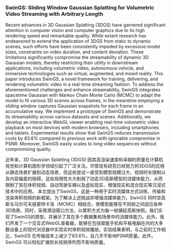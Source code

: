 ### SwinGS: Sliding Window Gaussian Splatting for Volumetric Video Streaming with Arbitrary Length

Recent advances in 3D Gaussian Splatting (3DGS) have garnered significant attention in computer vision and computer graphics due to its high rendering speed and remarkable quality. While extant research has endeavored to extend the application of 3DGS from static to dynamic scenes, such efforts have been consistently impeded by excessive model sizes, constraints on video duration, and content deviation. These limitations significantly compromise the streamability of dynamic 3D Gaussian models, thereby restricting their utility in downstream applications, including volumetric video, autonomous vehicle, and immersive technologies such as virtual, augmented, and mixed reality. This paper introduces SwinGS, a novel framework for training, delivering, and rendering volumetric video in a real-time streaming fashion. To address the aforementioned challenges and enhance streamability, SwinGS integrates spacetime Gaussian with Markov Chain Monte Carlo (MCMC) to adapt the model to fit various 3D scenes across frames, in the meantime employing a sliding window captures Gaussian snapshots for each frame in an accumulative way. We implement a prototype of SwinGS and demonstrate its streamability across various datasets and scenes. Additionally, we develop an interactive WebGL viewer enabling real-time volumetric video playback on most devices with modern browsers, including smartphones and tablets. Experimental results show that SwinGS reduces transmission costs by 83.6% compared to previous work with ignorable compromise in PSNR. Moreover, SwinGS easily scales to long video sequences without compromising quality.

近年来，3D Gaussian Splatting (3DGS) 因其高渲染速度和卓越的质量在计算机视觉和计算机图形学领域引起了广泛关注。尽管现有研究已经努力将3DGS的应用从静态场景扩展到动态场景，但这些尝试一直受到模型规模过大、视频时长限制以及内容偏差的阻碍。这些局限性大大削弱了动态3D高斯模型的流媒体能力，从而限制了其在体积视频、自动驾驶车辆以及虚拟现实、增强现实和混合现实等沉浸式技术中的应用。
本文提出了SwinGS，这是一种用于实时流媒体方式训练、传输和渲染体积视频的新框架。为了解决上述挑战并增强流媒体能力，SwinGS 将时空高斯与马尔可夫链蒙特卡洛（MCMC）相结合，使模型能够在不同帧之间适应各种3D场景。同时，采用滑动窗口方法，以累积方式为每一帧捕捉高斯快照。我们实现了SwinGS的原型，并展示了其在多个数据集和场景中的流媒体能力。此外，我们开发了一个交互式WebGL查看器，能够在包括智能手机和平板电脑在内的大多数设备上的现代浏览器中实现实时体积视频播放。实验结果表明，与之前的工作相比，SwinGS 在传输成本上减少了83.6%，且几乎不影响PSNR质量。此外，SwinGS 可以轻松扩展到长视频序列而不影响质量。
